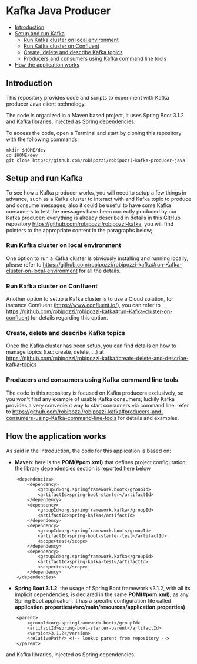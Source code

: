 # Kafka Java Producer
- [Introduction](#introduction)
- [Setup and run Kafka](#setup-and-run-kafka)
    - [Run Kafka cluster on local environment](#run-Kafka-cluster-on-local-environment)
    - [Run Kafka cluster on Confluent](#run-Kafka-cluster-on-confluent)
    - [Create, delete and describe Kafka topics](#create-delete-and-describe-kafka-topics)
    - [Producers and consumers using Kafka command line tools](#producers-and-consumers-using-Kafka-command-line-tools)
- [How the application works](#how-the-application-works)
    
## Introduction
This repository provides code and scripts to experiment with Kafka producer Java client technology.

The code is organized in a Maven based project, it uses Spring Boot 3.1.2 and Kafka libraries, injected as Spring dependencies.

To access the code, open a Terminal and start by cloning this repository with the following commands:

```
mkdir $HOME/dev
cd $HOME/dev
git clone https://github.com/robipozzi/robipozzi-kafka-producer-java
```

## Setup and run Kafka
To see how a Kafka producer works, you will need to setup a few things in advance, such as a Kafka cluster to interact with and Kafka topic to produce and consume 
messages; also it could be useful to have some Kafka consumers to test the messages have been correctly produced by our Kafka producer: everything is already described
in details in this GitHub repository https://github.com/robipozzi/robipozzi-kafka, you will find pointers to the appropriate content in the paragraphs below;.

### Run Kafka cluster on local environment
One option to run a Kafka cluster is obviously installing and running locally, please refer to https://github.com/robipozzi/robipozzi-kafka#run-Kafka-cluster-on-local-environment
for all the details.

### Run Kafka cluster on Confluent
Another option to setup a Kafka cluster is to use a Cloud solution, for instance Confluent (https://www.confluent.io/), you can refer to https://github.com/robipozzi/robipozzi-kafka#run-Kafka-cluster-on-confluent 
for details regarding this option.

### Create, delete and describe Kafka topics
Once the Kafka cluster has been setup, you can find details on how to manage topics (i.e.: create, delete, ...) at https://github.com/robipozzi/robipozzi-kafka#create-delete-and-describe-kafka-topics

### Producers and consumers using Kafka command line tools
The code in this repository is focused on Kafka producers exclusively, so you won't find any example of usable Kafka consumers; luckily
Kafka provides a very convenient way to start consumers via command line: refer to https://github.com/robipozzi/robipozzi-kafka#producers-and-consumers-using-Kafka-command-line-tools
for details and examples.

## How the application works
As said in the introduction, the code for this application is based on:
- **Maven**: here is the **POM(#pom.xml)** that defines project configuration; the library dependencies section is reported here below  
```
	<dependencies>
		<dependency>
			<groupId>org.springframework.boot</groupId>
			<artifactId>spring-boot-starter</artifactId>
		</dependency>
		<dependency>
			<groupId>org.springframework.kafka</groupId>
			<artifactId>spring-kafka</artifactId>
		</dependency>
		<dependency>
			<groupId>org.springframework.boot</groupId>
			<artifactId>spring-boot-starter-test</artifactId>
			<scope>test</scope>
		</dependency>
		<dependency>
			<groupId>org.springframework.kafka</groupId>
			<artifactId>spring-kafka-test</artifactId>
			<scope>test</scope>
		</dependency>
	</dependencies>
```
	
- **Spring Boot 3.1.2**: the usage of Spring Boot framework v3.1.2, with all its implicit dependencies, is declared in the same **POM(#pom.xml)**; 
as any Spring Boot application, it has a specific configuration file called **application.properties(#src/main/resources/application.properties)**
```
	<parent>
		<groupId>org.springframework.boot</groupId>
		<artifactId>spring-boot-starter-parent</artifactId>
		<version>3.1.2</version>
		<relativePath/> <!-- lookup parent from repository -->
	</parent>
```

and Kafka libraries, injected as Spring dependencies.